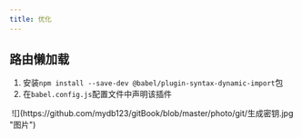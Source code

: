 ```yaml
---
title: 优化
---
```


## 路由懒加载
1. 安装`npm install --save-dev @babel/plugin-syntax-dynamic-import`包
2. 在`babel.config.js`配置文件中声明该插件
<img :src="$withBase('/front/vue/懒加载.jpg')">
![](https://github.com/mydb123/gitBook/blob/master/photo/git/生成密钥.jpg "图片")

